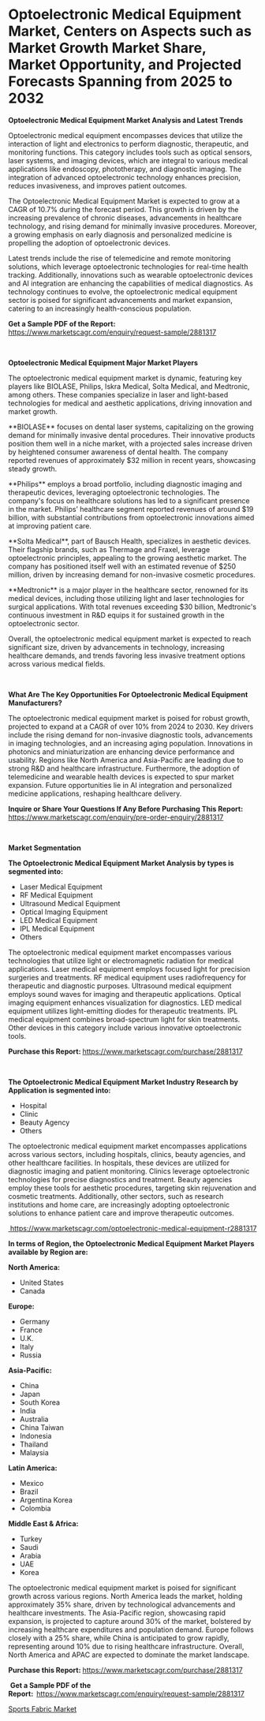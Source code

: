 <p><h1>Optoelectronic Medical Equipment Market, Centers on Aspects such as Market Growth Market Share, Market Opportunity, and Projected Forecasts Spanning from 2025 to 2032</h1></p><p><strong>Optoelectronic Medical Equipment Market Analysis and Latest Trends</strong></p>
<p><p>Optoelectronic medical equipment encompasses devices that utilize the interaction of light and electronics to perform diagnostic, therapeutic, and monitoring functions. This category includes tools such as optical sensors, laser systems, and imaging devices, which are integral to various medical applications like endoscopy, phototherapy, and diagnostic imaging. The integration of advanced optoelectronic technology enhances precision, reduces invasiveness, and improves patient outcomes.</p><p>The Optoelectronic Medical Equipment Market is expected to grow at a CAGR of 10.7% during the forecast period. This growth is driven by the increasing prevalence of chronic diseases, advancements in healthcare technology, and rising demand for minimally invasive procedures. Moreover, a growing emphasis on early diagnosis and personalized medicine is propelling the adoption of optoelectronic devices. </p><p>Latest trends include the rise of telemedicine and remote monitoring solutions, which leverage optoelectronic technologies for real-time health tracking. Additionally, innovations such as wearable optoelectronic devices and AI integration are enhancing the capabilities of medical diagnostics. As technology continues to evolve, the optoelectronic medical equipment sector is poised for significant advancements and market expansion, catering to an increasingly health-conscious population.</p></p>
<p><strong>Get a Sample PDF of the Report:&nbsp;</strong> <a href="https://www.marketscagr.com/enquiry/request-sample/2881317?utm_campaign=3263&utm_medium=2&utm_source=Github&utm_content=ia&utm_term=12032025&utm_id=optoelectronic-medical-equipment">https://www.marketscagr.com/enquiry/request-sample/2881317</a></p>
<p>&nbsp;</p>
<p><strong>Optoelectronic Medical Equipment Major Market Players</strong></p>
<p><p>The optoelectronic medical equipment market is dynamic, featuring key players like BIOLASE, Philips, Iskra Medical, Solta Medical, and Medtronic, among others. These companies specialize in laser and light-based technologies for medical and aesthetic applications, driving innovation and market growth.</p><p>**BIOLASE** focuses on dental laser systems, capitalizing on the growing demand for minimally invasive dental procedures. Their innovative products position them well in a niche market, with a projected sales increase driven by heightened consumer awareness of dental health. The company reported revenues of approximately $32 million in recent years, showcasing steady growth.</p><p>**Philips** employs a broad portfolio, including diagnostic imaging and therapeutic devices, leveraging optoelectronic technologies. The company's focus on healthcare solutions has led to a significant presence in the market. Philips’ healthcare segment reported revenues of around $19 billion, with substantial contributions from optoelectronic innovations aimed at improving patient care.</p><p>**Solta Medical**, part of Bausch Health, specializes in aesthetic devices. Their flagship brands, such as Thermage and Fraxel, leverage optoelectronic principles, appealing to the growing aesthetic market. The company has positioned itself well with an estimated revenue of $250 million, driven by increasing demand for non-invasive cosmetic procedures.</p><p>**Medtronic** is a major player in the healthcare sector, renowned for its medical devices, including those utilizing light and laser technologies for surgical applications. With total revenues exceeding $30 billion, Medtronic's continuous investment in R&D equips it for sustained growth in the optoelectronic sector.</p><p>Overall, the optoelectronic medical equipment market is expected to reach significant size, driven by advancements in technology, increasing healthcare demands, and trends favoring less invasive treatment options across various medical fields.</p></p>
<p>&nbsp;</p>
<p><strong>What Are The Key Opportunities For Optoelectronic Medical Equipment Manufacturers?</strong></p>
<p><p>The optoelectronic medical equipment market is poised for robust growth, projected to expand at a CAGR of over 10% from 2024 to 2030. Key drivers include the rising demand for non-invasive diagnostic tools, advancements in imaging technologies, and an increasing aging population. Innovations in photonics and miniaturization are enhancing device performance and usability. Regions like North America and Asia-Pacific are leading due to strong R&D and healthcare infrastructure. Furthermore, the adoption of telemedicine and wearable health devices is expected to spur market expansion. Future opportunities lie in AI integration and personalized medicine applications, reshaping healthcare delivery.</p></p>
<p><strong>Inquire or Share Your Questions If Any Before Purchasing This Report:</strong> <a href="https://www.marketscagr.com/enquiry/pre-order-enquiry/2881317?utm_campaign=3263&utm_medium=2&utm_source=Github&utm_content=ia&utm_term=12032025&utm_id=optoelectronic-medical-equipment">https://www.marketscagr.com/enquiry/pre-order-enquiry/2881317</a></p>
<p>&nbsp;</p>
<p><strong>Market Segmentation</strong></p>
<p><strong>The Optoelectronic Medical Equipment Market Analysis by types is segmented into:</strong></p>
<p><ul><li> Laser Medical Equipment</li><li>RF Medical Equipment</li><li>Ultrasound Medical Equipment</li><li>Optical Imaging Equipment</li><li>LED Medical Equipment</li><li>IPL Medical Equipment</li><li>Others </li></ul></p>
<p><p>The optoelectronic medical equipment market encompasses various technologies that utilize light or electromagnetic radiation for medical applications. Laser medical equipment employs focused light for precision surgeries and treatments. RF medical equipment uses radiofrequency for therapeutic and diagnostic purposes. Ultrasound medical equipment employs sound waves for imaging and therapeutic applications. Optical imaging equipment enhances visualization for diagnostics. LED medical equipment utilizes light-emitting diodes for therapeutic treatments. IPL medical equipment combines broad-spectrum light for skin treatments. Other devices in this category include various innovative optoelectronic tools.</p></p>
<p><strong>Purchase this Report:&nbsp;</strong><a href="https://www.marketscagr.com/purchase/2881317?utm_campaign=3263&utm_medium=2&utm_source=Github&utm_content=ia&utm_term=12032025&utm_id=optoelectronic-medical-equipment">https://www.marketscagr.com/purchase/2881317</a></p>
<p>&nbsp;</p>
<p><strong>The Optoelectronic Medical Equipment Market Industry Research by Application is segmented into:</strong></p>
<p><ul><li> Hospital</li><li>Clinic</li><li>Beauty Agency</li><li>Others </li></ul></p>
<p><p>The optoelectronic medical equipment market encompasses applications across various sectors, including hospitals, clinics, beauty agencies, and other healthcare facilities. In hospitals, these devices are utilized for diagnostic imaging and patient monitoring. Clinics leverage optoelectronic technologies for precise diagnostics and treatment. Beauty agencies employ these tools for aesthetic procedures, targeting skin rejuvenation and cosmetic treatments. Additionally, other sectors, such as research institutions and home care, are increasingly adopting optoelectronic solutions to enhance patient care and improve therapeutic outcomes.</p></p>
<p><a href="https://www.marketscagr.com/optoelectronic-medical-equipment-r2881317?utm_campaign=3263&utm_medium=2&utm_source=Github&utm_content=ia&utm_term=12032025&utm_id=optoelectronic-medical-equipment">&nbsp;https://www.marketscagr.com/optoelectronic-medical-equipment-r2881317</a></p>
<p><strong>In terms of Region, the Optoelectronic Medical Equipment Market Players available by Region are:</strong></p>
<p>
    <p> <strong> North America: </strong>
        <ul>
            <li>United States</li>
            <li>Canada</li>
        </ul>
        </p> 
    <p> <strong> Europe: </strong>
        <ul>
            <li>Germany</li>
            <li>France</li>
            <li>U.K.</li>
            <li>Italy</li>
            <li>Russia</li>
        </ul>
        </p> 
    <p> <strong> Asia-Pacific: </strong>
        <ul>
            <li>China</li>
            <li>Japan</li>
            <li>South Korea</li>
            <li>India</li>
            <li>Australia</li>
            <li>China Taiwan</li>
            <li>Indonesia</li>
            <li>Thailand</li>
            <li>Malaysia</li>
        </ul>
        </p> 
    <p> <strong> Latin America: </strong>
        <ul>
            <li>Mexico</li>
            <li>Brazil</li>
            <li>Argentina Korea</li>
            <li>Colombia</li>
        </ul>
        </p> 
    <p> <strong> Middle East & Africa: </strong>
        <ul>
            <li>Turkey</li>
            <li>Saudi</li>
            <li>Arabia</li>
            <li>UAE</li>
            <li>Korea</li>
        </ul>
    </p>
    </p>
<p><p>The optoelectronic medical equipment market is poised for significant growth across various regions. North America leads the market, holding approximately 35% share, driven by technological advancements and healthcare investments. The Asia-Pacific region, showcasing rapid expansion, is projected to capture around 30% of the market, bolstered by increasing healthcare expenditures and population demand. Europe follows closely with a 25% share, while China is anticipated to grow rapidly, representing around 10% due to rising healthcare infrastructure. Overall, North America and APAC are expected to dominate the market landscape.</p></p>
<p><strong>Purchase this Report: </strong><a href="https://www.marketscagr.com/purchase/2881317?utm_campaign=3263&utm_medium=2&utm_source=Github&utm_content=ia&utm_term=12032025&utm_id=optoelectronic-medical-equipment">https://www.marketscagr.com/purchase/2881317</a></p>
<p>&nbsp;<strong>Get a Sample PDF of the Report:&nbsp;&nbsp;</strong><a href="https://www.marketscagr.com/enquiry/request-sample/2881317?utm_campaign=3263&utm_medium=2&utm_source=Github&utm_content=ia&utm_term=12032025&utm_id=optoelectronic-medical-equipment">https://www.marketscagr.com/enquiry/request-sample/2881317</a></p>
<p><strong></strong></p>
<p><p><a href="https://github.com/celpabembes/Market-Research-Report-List-1/blob/main/sports-fabric-market.md?utm_campaign=3263&utm_medium=2&utm_source=Github&utm_content=ia&utm_term=12032025&utm_id=optoelectronic-medical-equipment">Sports Fabric Market</a></p></p>